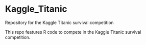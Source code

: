 # Kaggle_Titanic
Repository for the Kaggle Titanic survival competition

This repo features R code to compete in the Kaggle Titanic survival competition.
